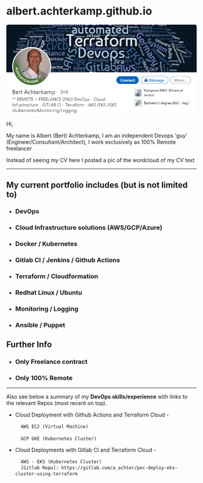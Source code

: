 # albert.achterkamp.github.io

![LI Profile - Bert Achterkamp](files/li-prof-bert-1.PNG?raw=true "LI Profile - Bert Achterkamp")

Hi,

My name is Albert (Bert) Achterkamp, I am an independent Devops 'guy' (Engineer/Consultant/Architect), I work exclusively as 100% Remote freelancer

Instead of seeing my CV here I posted a pic of the wordcloud of my CV text

----------------

## My current portfolio includes (but is not limited to)

+ ### DevOps

+ ### Cloud Infrastructure solutions (AWS/GCP/Azure)

+ ### Docker / Kubernetes

+ ### Gitlab CI / Jenkins / Github Actions

+ ### Terraform / Cloudformation

+ ### Redhat Linux / Ubuntu

+ ### Monitoring / Logging

+ ### Ansible / Puppet

## Further Info

+ ### Only Freelance contract

+ ### Only 100% Remote

----------------

Also see below a summary of my **DevOps skills/experience** with links to the relevant Repos (most recent on top).

+ Cloud Deployment with Github Actions and Terraform Cloud -

        AWS EC2 (Virtual Machine)

        GCP GKE (Kubernetes Cluster)

+ Cloud Deployments with Gitlab CI and Terraform Cloud -

        AWS - EKS (Kubernetes Cluster)
        [Gitlab Repo]: https://gitlab.com/a_achter/poc-deploy-eks-cluster-using-terraform
